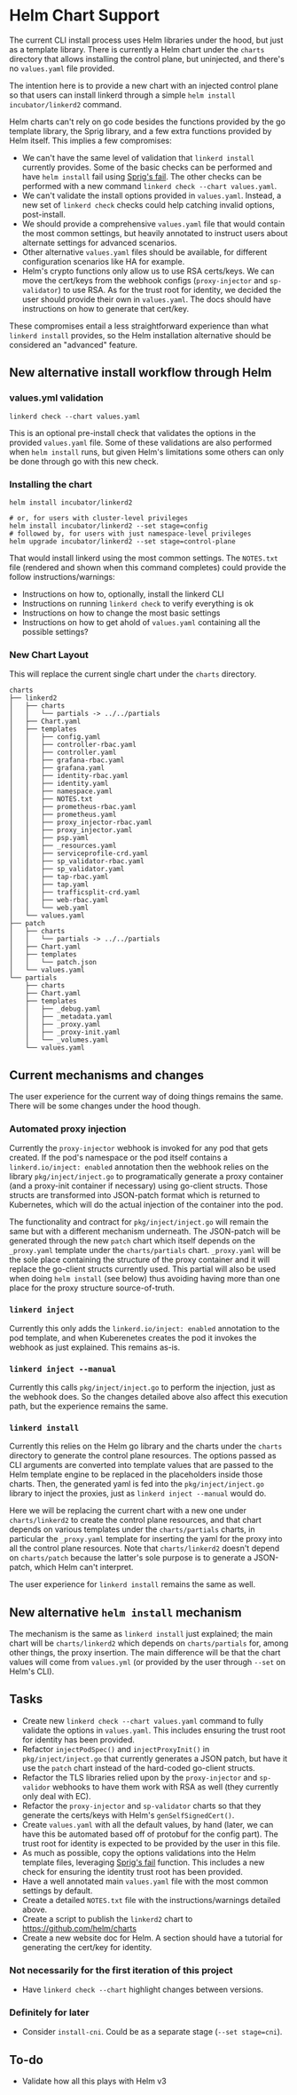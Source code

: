 Helm Chart Support
====================

The current CLI install process uses Helm libraries under the hood, but just as a template library. There is currently a Helm chart under the `charts` directory that allows installing the control plane, but uninjected, and there's no `values.yaml` file provided.
                                                                                                                                                                                                                                             
The intention here is to provide a new chart with an injected control plane so that users can install linkerd through a simple `helm install incubator/linkerd2` command.
                                                                                                                                                                                                                                             
Helm charts can't rely on go code besides the functions provided by the go template library, the Sprig library, and a few extra functions provided by Helm itself. This implies a few compromises:

- We can't have the same level of validation that `linkerd install` currently provides. Some of the basic checks can be performed and have `helm install` fail using [Sprig's fail](http://masterminds.github.io/sprig/flow_control.html). The other checks can be performed with a new command `linkerd check --chart values.yaml`.
- We can't validate the install options provided in `values.yaml`. Instead, a new set of `linkerd check` checks could help catching invalid options, post-install.
- We should provide a comprehensive `values.yaml` file that would contain the most common settings, but heavily annotated to instruct users about alternate settings for advanced scenarios.    
- Other alternative `values.yaml` files should be available, for different configuration scenarios like HA for example.
- Helm's crypto functions only allow us to use RSA certs/keys. We can move the cert/keys from the webhook configs (`proxy-injector` and `sp-validator`) to use RSA. As for the trust root for identity, we decided the user should provide their own in `values.yaml`. The docs should have instructions on how to generate that cert/key.
   
These compromises entail a less straightforward experience than what `linkerd install` provides, so the Helm installation alternative should be considered an "advanced" feature.                                                             
                                                                                                                                                                                                                                             
New alternative install workflow through Helm
-----------------------------------------------

### values.yml validation
```
linkerd check --chart values.yaml
```
This is an optional pre-install check that validates the options in the provided `values.yaml` file. Some of these validations are also performed when `helm install` runs, but given Helm's limitations some others can only be done through go with this new check.

### Installing the chart

```               
helm install incubator/linkerd2

# or, for users with cluster-level privileges
helm install incubator/linkerd2 --set stage=config
# followed by, for users with just namespace-level privileges
helm upgrade incubator/linkerd2 --set stage=control-plane

```                                                                                                                                                                                                                                          
That would install linkerd using the most common settings. The `NOTES.txt` file (rendered and shown when this command completes) could provide the follow instructions/warnings:
- Instructions on how to, optionally, install the linkerd CLI
- Instructions on running `linkerd check` to verify everything is ok                                                                                                                        
- Instructions on how to change the most basic settings
- Instructions on how to get ahold of `values.yaml` containing all the possible settings?

### New Chart Layout
This will replace the current single chart under the `charts` directory.
```
charts
├── linkerd2
│   ├── charts
│   │   └── partials -> ../../partials
│   ├── Chart.yaml
│   ├── templates
│   │   ├── config.yaml
│   │   ├── controller-rbac.yaml
│   │   ├── controller.yaml
│   │   ├── grafana-rbac.yaml
│   │   ├── grafana.yaml
│   │   ├── identity-rbac.yaml
│   │   ├── identity.yaml
│   │   ├── namespace.yaml
│   │   ├── NOTES.txt
│   │   ├── prometheus-rbac.yaml
│   │   ├── prometheus.yaml
│   │   ├── proxy_injector-rbac.yaml
│   │   ├── proxy_injector.yaml
│   │   ├── psp.yaml
│   │   ├── _resources.yaml
│   │   ├── serviceprofile-crd.yaml
│   │   ├── sp_validator-rbac.yaml
│   │   ├── sp_validator.yaml
│   │   ├── tap-rbac.yaml
│   │   ├── tap.yaml
│   │   ├── trafficsplit-crd.yaml
│   │   ├── web-rbac.yaml
│   │   └── web.yaml
│   └── values.yaml
├── patch
│   ├── charts
│   │   └── partials -> ../../partials
│   ├── Chart.yaml
│   ├── templates
│   │   └── patch.json
│   └── values.yaml
└── partials
    ├── charts
    ├── Chart.yaml
    ├── templates
    │   ├── _debug.yaml
    │   ├── _metadata.yaml
    │   ├── _proxy.yaml
    │   ├── _proxy-init.yaml
    │   └── _volumes.yaml
    └── values.yaml
```

Current mechanisms and changes
-------------------------------

The user experience for the current way of doing things remains the same. There will be some changes under the hood though.

### Automated proxy injection

Currently the `proxy-injector` webhook is invoked for any pod that gets created. If the pod's namespace or the pod itself contains a `linkerd.io/inject: enabled` annotation then the webhook relies on the library `pkg/inject/inject.go` to programatically generate a proxy container (and a proxy-init container if necessary) using go-client structs. Those structs are transformed into JSON-patch format which is returned to Kubernetes, which will do the actual injection of the container into the pod.                                                                                                                                       

The functionality and contract for `pkg/inject/inject.go` will remain the same but with a different mechanism underneath. The JSON-patch will be generated through the new `patch` chart which itself depends on the `_proxy.yaml` template under the `charts/partials` chart. `_proxy.yaml` will be the sole place containing the structure of the proxy container and it will replace the go-client structs currently used. This partial will also be used when doing `helm install` (see below) thus avoiding having more than one place for the proxy structure source-of-truth.

### `linkerd inject`

Currently this only adds the `linkerd.io/inject: enabled` annotation to the pod template, and when Kuberenetes creates the pod it invokes the webhook as just explained. This remains as-is.

### `linkerd inject --manual`

Currently this calls `pkg/inject/inject.go` to perform the injection, just as the webhook does. So the changes detailed above also affect this execution path, but the experience remains the same.

### `linkerd install`

Currently this relies on the Helm go library and the charts under the `charts` directory to generate the control plane resources. The options passed as CLI arguments are converted into template values that are passed to the Helm template engine to be replaced in the placeholders inside those charts. Then, the generated yaml is fed into the `pkg/inject/inject.go` library to inject the proxies, just as `linkerd inject --manual` would do.

Here we will be replacing the current chart with a new one under `charts/linkerd2` to create the control plane resources, and that chart depends on various templates under the `charts/partials` charts, in particular the `_proxy.yaml` template for inserting the yaml for the proxy into all the control plane resources. Note that `charts/linkerd2` doesn't depend on `charts/patch` because the latter's sole purpose is to generate a JSON-patch, which Helm can't interpret.

The user experience for `linkerd install` remains the same as well.

New alternative `helm install` mechanism
---------------------------------------------
The mechanism is the same as `linkerd install` just explained; the main chart will be `charts/linkerd2` which depends on `charts/partials` for, among other things, the proxy insertion. The main difference will be that the chart values will come from `values.yml` (or provided by the user through `--set` on Helm's CLI).

Tasks
---------
- Create new `linkerd check --chart values.yaml` command to fully validate the options in `values.yaml`. This includes ensuring the trust root for identity has been provided.
- Refactor `injectPodSpec()` and `injectProxyInit()` in `pkg/inject/inject.go` that currently generates a JSON patch, but have it use the `patch` chart instead of the hard-coded go-client structs.
- Refactor the TLS libraries relied upon by the `proxy-injector` and `sp-validor` webhooks to have them work with RSA as well (they currently only deal with EC).
- Refactor the  `proxy-injector` and `sp-validator` charts so that they generate the certs/keys with Helm's `genSelfSignedCert()`.
- Create `values.yaml` with all the default values, by hand (later, we can have this be automated based off of protobuf for the config part). The trust root for identity is expected to be provided by the user in this file.
- As much as possible, copy the options validations into the Helm template files, leveraging [Sprig's fail](http://masterminds.github.io/sprig/flow_control.html) function. This includes a new check for ensuring the identity trust root has been provided.
- Have a well annotated main `values.yaml` file with the most common settings by default.
- Create a detailed `NOTES.txt` file with the instructions/warnings detailed above.
- Create a script to publish the `linkerd2` chart to https://github.com/helm/charts
- Create a new website doc for Helm. A section should have a tutorial for generating the cert/key for identity.

### Not necessarily for the first iteration of this project
- Have `linkerd check --chart` highlight changes between versions.

### Definitely for later
- Consider `install-cni`. Could be as a separate stage (`--set stage=cni`).

To-do
------
- Validate how all this plays with Helm v3

